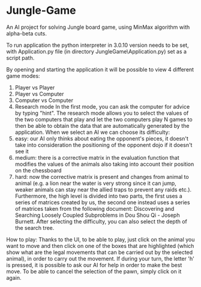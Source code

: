 # Jungle-Game
An AI project for solving Jungle board game, using MinMax algorithm with alpha-beta cuts.

To run application the python interpreter in 3.0.10 version needs to be set, with Application.py file (in directory JungleGame\Application.py) set as a script path.

By opening and starting the application it will be possible to view 4 different game modes:
1) Player vs Player
2) Player vs Computer
3) Computer vs Computer
4) Research mode
In the first mode, you can ask the computer for advice by typing "hint". 
The research mode allows you to select the values of the two computers that play and let the two computers play N games to then be able to obtain the data that are automatically generated by the application.
When we select an AI we can choose its difficulty:
1) easy: our AI only thinks about eating the opponent's pieces, it doesn't take into consideration the positioning of the opponent dojo if it doesn't see it
2) medium: there is a corrective matrix in the evaluation function that modifies the values of the animals also taking into account their position on the chessboard
3) hard: now the corrective matrix is present and changes from animal to animal (e.g. a lion near the water is very strong since it can jump, weaker animals can stay near the allied traps to prevent any raids etc.). Furthermore, the high level is divided into two parts, the first uses a series of matrices created by us, the second one instead uses a series of matrices taken from the following document: Discovering and Searching Loosely Coupled Subproblems in Dou Shou Qi - Joseph Burnett.
After selecting the difficulty, you can also select the depth of the search tree.

How to play: 
Thanks to the UI, to be able to play, just click on the animal you want to move and then click on one of the boxes that are highlighted (which show what are the legal movements that can be carried out by the selected animal), in order to carry out the movement. 
If during your turn, the letter 'h' is pressed, it is possible to ask our AI for help in order to make the best move. To be able to cancel the selection of the pawn, simply click on it again.

